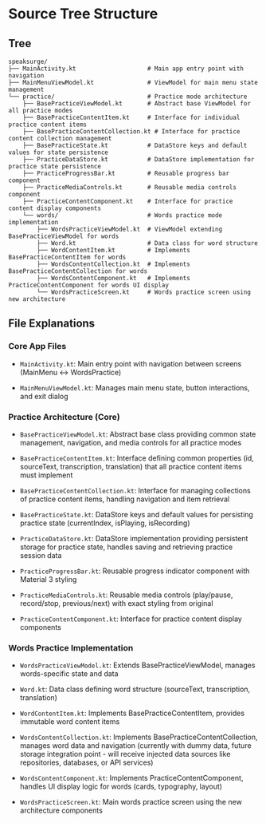 # Source Tree Structure

## Tree
```
speaksurge/
├── MainActivity.kt                    # Main app entry point with navigation
├── MainMenuViewModel.kt               # ViewModel for main menu state management
└── practice/                          # Practice mode architecture
    ├── BasePracticeViewModel.kt       # Abstract base ViewModel for all practice modes
    ├── BasePracticeContentItem.kt     # Interface for individual practice content items
    ├── BasePracticeContentCollection.kt # Interface for practice content collection management
    ├── BasePracticeState.kt           # DataStore keys and default values for state persistence
    ├── PracticeDataStore.kt           # DataStore implementation for practice state persistence
    ├── PracticeProgressBar.kt         # Reusable progress bar component
    ├── PracticeMediaControls.kt       # Reusable media controls component
    ├── PracticeContentComponent.kt    # Interface for practice content display components
    └── words/                         # Words practice mode implementation
        ├── WordsPracticeViewModel.kt  # ViewModel extending BasePracticeViewModel for words
        ├── Word.kt                    # Data class for word structure
        ├── WordContentItem.kt         # Implements BasePracticeContentItem for words
        ├── WordsContentCollection.kt  # Implements BasePracticeContentCollection for words
        ├── WordsContentComponent.kt   # Implements PracticeContentComponent for words UI display
        └── WordsPracticeScreen.kt     # Words practice screen using new architecture
```

## File Explanations

### Core App Files

* `MainActivity.kt`: Main entry point with navigation between screens (MainMenu ↔ WordsPractice)

* `MainMenuViewModel.kt`: Manages main menu state, button interactions, and exit dialog

### Practice Architecture (Core)

* `BasePracticeViewModel.kt`: Abstract base class providing common state management, navigation, and media controls for all practice modes

* `BasePracticeContentItem.kt`: Interface defining common properties (id, sourceText, transcription, translation) that all practice content items must implement

* `BasePracticeContentCollection.kt`: Interface for managing collections of practice content items, handling navigation and item retrieval

* `BasePracticeState.kt`: DataStore keys and default values for persisting practice state (currentIndex, isPlaying, isRecording)

* `PracticeDataStore.kt`: DataStore implementation providing persistent storage for practice state, handles saving and retrieving practice session data

* `PracticeProgressBar.kt`: Reusable progress indicator component with Material 3 styling

* `PracticeMediaControls.kt`: Reusable media controls (play/pause, record/stop, previous/next) with exact styling from original

* `PracticeContentComponent.kt`: Interface for practice content display components

### Words Practice Implementation

* `WordsPracticeViewModel.kt`: Extends BasePracticeViewModel, manages words-specific state and data

* `Word.kt`: Data class defining word structure (sourceText, transcription, translation)

* `WordContentItem.kt`: Implements BasePracticeContentItem, provides immutable word content items

* `WordsContentCollection.kt`: Implements BasePracticeContentCollection, manages word data and navigation (currently with dummy data, future storage integration point - will receive injected data sources like repositories, databases, or API services)

* `WordsContentComponent.kt`: Implements PracticeContentComponent, handles UI display logic for words (cards, typography, layout)

* `WordsPracticeScreen.kt`: Main words practice screen using the new architecture components